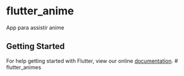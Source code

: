 # flutter_anime

App para assistir anime

## Getting Started

For help getting started with Flutter, view our online
[documentation](https://flutter.io/).
#   f l u t t e r _ a n i m e s  
 